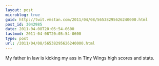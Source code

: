 ```yaml
---
layout: post
microblog: true
guid: http://twit.vmstan.com/2011/04/08/56538295626240000.html
post_id: 3042985
date: 2011-04-08T20:05:54-0600
lastmod: 2011-04-08T20:05:54-0600
type: post
url: /2011/04/08/56538295626240000.html
---
```

My father in law is kicking my ass in Tiny Wings high scores and stats.
